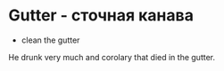 # Gutter - сточная канава

- clean the gutter

He drunk very much and corolary that died in the gutter.
